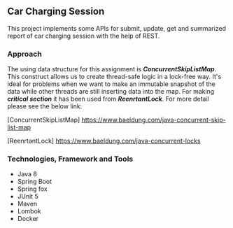 ## Car Charging Session
This project implements some APIs for submit, update, get and summarized report of car charging
session with the help of REST.

### Approach
The using data structure for this assignment is ***ConcurrentSkipListMap***. This construct
allows us to create thread-safe logic in a lock-free way. It's ideal for problems when we
want to make an immutable snapshot of the data while other threads are still inserting
data into the map. For making ***critical section*** it has been used from ***ReenrtantLock***.
For more detail please see the below link:

[ConcurrentSkipListMap] https://www.baeldung.com/java-concurrent-skip-list-map

[ReenrtantLock] https://www.baeldung.com/java-concurrent-locks


### Technologies, Framework and Tools
-	Java 8
-	Spring Boot
-   Spring fox
-	JUnit 5
-	Maven
-   Lombok
-   Docker